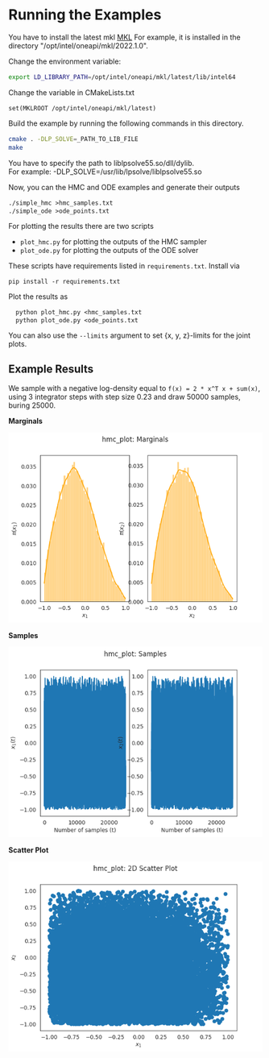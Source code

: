 # Running the Examples

You have to install the latest mkl
[MKL](https://www.intel.com/content/www/us/en/developer/tools/oneapi/onemkl-download.html)
For example, it is installed in the directory "/opt/intel/oneapi/mkl/2022.1.0". 

Change the environment variable:
```bash
export LD_LIBRARY_PATH=/opt/intel/oneapi/mkl/latest/lib/intel64
```
Change the variable in CMakeLists.txt
```
set(MKLROOT /opt/intel/oneapi/mkl/latest)
```

Build the example by running the following commands in this directory.

```bash
cmake . -DLP_SOLVE=_PATH_TO_LIB_FILE
make
```  
You have to specify the path to liblpsolve55.so/dll/dylib.  
For example: -DLP_SOLVE=/usr/lib/lpsolve/liblpsolve55.so

Now, you can the HMC and ODE examples and generate their outputs
```
./simple_hmc >hmc_samples.txt
./simple_ode >ode_points.txt
```

For plotting the results there are two scripts
 * `plot_hmc.py` for plotting the outputs of the HMC sampler
 * `plot_ode.py` for plotting the outputs of the ODE solver

These scripts have requirements listed in `requirements.txt`. Install via
```
pip install -r requirements.txt
```

Plot the results as
```
  python plot_hmc.py <hmc_samples.txt
  python plot_ode.py <ode_points.txt
```

You can also use the `--limits` argument to set {x, y, z}-limits for the joint plots.

## Example Results

We sample with a negative log-density equal to  `f(x) = 2 * x^T x + sum(x)`, using 3 integrator steps
with step size 0.23 and draw 50000 samples, buring 25000.

**Marginals**

![Distributions](hmc_plot_marginals.png)

**Samples**

![Samples](hmc_plot_samples.png)

**Scatter Plot**

![Scatter](hmc_plot_scatter.png)

